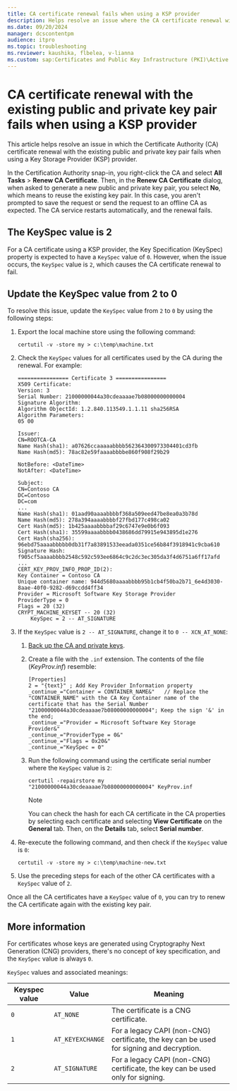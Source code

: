 ```yaml
---
title: CA certificate renewal fails when using a KSP provider
description: Helps resolve an issue where the CA certificate renewal with the existing public and private key pair fails when using a KSP provider.
ms.date: 09/20/2024
manager: dcscontentpm
audience: itpro
ms.topic: troubleshooting
ms.reviewer: kaushika, flbelea, v-lianna
ms.custom: sap:Certificates and Public Key Infrastructure (PKI)\Active Directory Certificate Services (ADCS), csstroubleshoot
---
```

# CA certificate renewal with the existing public and private key pair fails when using a KSP provider

This article helps resolve an issue in which the Certificate Authority (CA) certificate renewal with the existing public and private key pair fails when using a Key Storage Provider (KSP) provider.

In the Certification Authority snap-in, you right-click the CA and select **All Tasks** > **Renew CA Certificate**. Then, in the **Renew CA Certificate** dialog, when asked to generate a new public and private key pair, you select **No**, which means to reuse the existing key pair. In this case, you aren't prompted to save the request or send the request to an offline CA as expected. The CA service restarts automatically, and the renewal fails.

## The KeySpec value is 2

For a CA certificate using a KSP provider, the Key Specification (KeySpec) property is expected to have a `KeySpec` value of `0`. However, when the issue occurs, the `KeySpec` value is `2`, which causes the CA certificate renewal to fail.

## Update the KeySpec value from 2 to 0

To resolve this issue, update the `KeySpec` value from `2` to `0` by using the following steps:

1. Export the local machine store using the following command:

    ```console
    certutil -v -store my > c:\temp\machine.txt
    ```

2. Check the `KeySpec` values for all certificates used by the CA during the renewal. For example:

    ```output
    ================ Certificate 3 ================
    X509 Certificate:
    Version: 3
    Serial Number: 21000000044a30cdeaaaae7b08000000000004
    Signature Algorithm:
    Algorithm ObjectId: 1.2.840.113549.1.1.11 sha256RSA
    Algorithm Parameters:
    05 00
    
    Issuer:
    CN=ROOTCA-CA
    Name Hash(sha1): a07626ccaaaaabbbb562364300973304401cd3fb
    Name Hash(md5): 78ac82e59faaaabbbbe860f908f29b29
    
    NotBefore: <DateTime>
    NotAfter: <DateTime>
    
    Subject:
    CN=Contoso CA
    DC=Contoso
    DC=com
    ...
    Name Hash(sha1): 01aad90aaaabbbbf368a509eed47be8ea0a3b78d
    Name Hash(md5): 278a394aaaabbbbf27fbd177c498ca02
    Cert Hash(md5): 1b425aaaabbbbaf29c6747e9e0b6f093
    Cert Hash(sha1): 35599aaaabbbb0438686dd79915e943895d1e276
    Cert Hash(sha256): 96ebd75aaaabbbbb0db31f7a83891533eeada0351ce56b84f3918941c9cba610
    Signature Hash: f905cf5aaaabbbb2548c592c593ee6864c9c2dc3ec305da3f4d6751a6ff17afd
    ...
    CERT_KEY_PROV_INFO_PROP_ID(2):
    Key Container = Contoso CA
    Unique container name: 944d5680aaaabbbb95b1cb4f50ba2b71_6e4d3030-8aae-40f0-9282-d69ccdd4ff34
    Provider = Microsoft Software Key Storage Provider
    ProviderType = 0
    Flags = 20 (32)
    CRYPT_MACHINE_KEYSET -- 20 (32)
        KeySpec = 2 -- AT_SIGNATURE
    ```

3. If the `KeySpec` value is `2 -- AT_SIGNATURE`, change it to `0 -- XCN_AT_NONE`:

    1. [Back up the CA and private keys](/previous-versions/windows/it-pro/windows-server-2012-R2-and-2012/dn486805%28v=ws.11%29#backing-up-a-ca-database-and-private-key).
    2. Create a file with the `.inf` extension. The contents of the file (*KeyProv.inf*) resemble:

        ```output
        [Properties]
        2 = "{text}" ; Add Key Provider Information property
        _continue_="Container = CONTAINER_NAME&"   // Replace the "CONTAINER_NAME" with the CA Key Container name of the certificate that has the Serial Number "21000000044a30cdeaaaae7b08000000000004"; Keep the sign '&' in the end;
        _continue_="Provider = Microsoft Software Key Storage Provider&"
        _continue_="ProviderType = 0&"
        _continue_="Flags = 0x20&"
        _continue_="KeySpec = 0"
        ```

    3. Run the following command using the certificate serial number where the `KeySpec` value is `2`:

        ```console
        certutil -repairstore my "21000000044a30cdeaaaae7b08000000000004" KeyProv.inf
        ```

        > [!NOTE]
        > You can check the hash for each CA certificate in the CA properties by selecting each certificate and selecting **View Certificate** on the **General** tab. Then, on the **Details** tab, select **Serial number**.

4. Re-execute the following command, and then check if the `KeySpec` value is `0`:

    ```console
    certutil -v -store my > c:\temp\machine-new.txt
    ```

5. Use the preceding steps for each of the other CA certificates with a `KeySpec` value of `2`.

Once all the CA certificates have a `KeySpec` value of `0`, you can try to renew the CA certificate again with the existing key pair.

## More information

For certificates whose keys are generated using Cryptography Next Generation (CNG) providers, there's no concept of key specification, and the `KeySpec` value is always `0`.

`KeySpec` values and associated meanings:

|Keyspec value  |Value  |Meaning  |
|---------|---------|---------|
|`0`     |`AT_NONE`         |The certificate is a CNG certificate.         |
|`1`     |`AT_KEYEXCHANGE`         |For a legacy CAPI (non-CNG) certificate, the key can be used for signing and decryption.         |
|`2`     |`AT_SIGNATURE`         |For a legacy CAPI (non-CNG) certificate, the key can be used only for signing.         |
